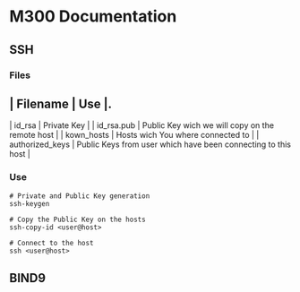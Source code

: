 # M300 Documentation
## SSH
### Files
| Filename | Use |.
------------------
| id_rsa | Private Key | 
| id_rsa.pub | Public Key wich we will copy on the remote host |
| kown_hosts | Hosts wich You where connected to |
| authorized_keys | Public Keys from user which have been connecting to this host |
### Use
```
# Private and Public Key generation
ssh-keygen

# Copy the Public Key on the hosts
ssh-copy-id <user@host>

# Connect to the host
ssh <user@host>
```
## BIND9
```

```